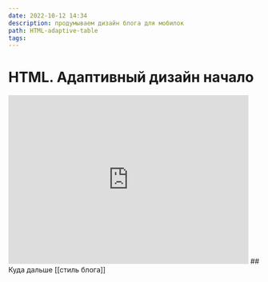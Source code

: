 ```yaml
---
date: 2022-10-12 14:34
description: продумываем дизайн блога для мобилок
path: HTML-adaptive-table
tags:
---
```

# HTML. Адаптивный дизайн начало

<iframe src="https://giphy.com/embed/HYcoVYP4wKJF71lJK2" width="480" height="338" frameBorder="0" class="giphy-embed" allowFullScreen></iframe>
## Куда дальше 
[[стиль блога]]
